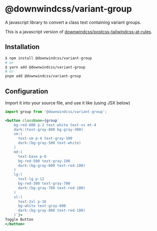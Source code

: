 # @downwindcss/variant-group

A javascript library to convert a class text containing variant groups.

This is a javascript version of [downwindcss/postcss-tailwindcss-at-rules](https://github.com/downwindcss/postcss-tailwindcss-at-rules).

## Installation

```sh
$ npm install @downwindcss/variant-group
# or 
$ yarn add @downwindcss/variant-group
# or
pnpm add @downwindcss/variant-group
```

## Configuration

Import it into your source file, and use it like (using JSX below)

```jsx
import group from '@downwindcss/variant-group';

<button className={group`
    bg-red-800 p-2 text-white text-xs mt-4
    dark:(text-gray-800 bg-gray-300)
    sm:(
      text-sm p-4 text-gray-100
      dark:(bg-gray-500 text-white)
    )
    md:(
      text-base p-8
      bg-red-500 text-gray-100
      dark:(bg-gray-600 text-red-100)
    )
    lg:(
      text-lg p-12
      bg-red-300 text-gray-700
      dark:(bg-gray-700 text-red-100)
    )
    xl:(
      text-2xl p-16
      bg-white text-gray-800
      dark:(bg-gray-800 text-red-100)
    )`}>
Toggle Button
</button>
```